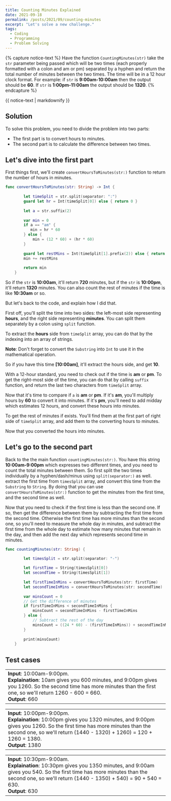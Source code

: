 ```yaml
---
title: Counting Minutes Explained
date: 2021-09-18
permalink: /posts/2021/09/counting-minutes
excerpt: "Let's solve a new challenge."
tags:
  - Coding
  - Programming
  - Problem Solving
---
```


{% capture notice-text %}
Have the function `CountingMinutes(str)` take the `str` parameter being passed which will be two times (each properly formatted with a colon and am or pm) separated by a hyphen and return the total number of minutes between the two times. The time will be in a 12 hour clock format. For example: if `str` is **9:00am-10:00am** then the output should be **60**. If `str` is **1:00pm-11:00am** the output should be **1320**.
{% endcapture %}

<div class="notice--danger">

{{ notice-text | markdownify }}

</div>

## Solution

To solve this problem, you need to divide the problem into two parts:
- The first part is to convert hours to minutes.
- The second part is to calculate the difference between two times.

<h2>Let's dive into the first part</h2>

First things first, we'll create `convertHoursToMinutes(str:)` function to return the number of hours in minutes.


```swift
func convertHoursToMinutes(str: String) -> Int {
        
        let timeSplit = str.split(separator: ":")
        guard let hr = Int(timeSplit[0]) else { return 0 }
        
        let a = str.suffix(2)
        
        var min = 0
        if a == "am" {
           min = hr * 60
        } else {
            min = (12 * 60) + (hr * 60)
        }
        
        guard let restMins = Int(timeSplit[1].prefix(2)) else { return 0 }
        min += restMins
        
        return min
    }
```

So if the `str` is **10:00am**, it'll return **720** minutes, but if the `str` is **10:00pm**, it'll return **1320** minutes. You can also count the rest of minutes if the time is like **10:30am** or so.

But let's back to the code, and explain how I did that.

First off, you'll split the time into two sides: the left-most side representing **hours**, and the right side representing **minutes**. You can split them separately by a colon using `split` function.

To extract the **hours** side from `timeSplit` array, you can do that by the indexing into an array of strings.

**Note**: Don't forget to convert the `Substring` into `Int` to use it in the mathematical operation.

So if you have this time **[10:00am]**, it'll extract the hours side, and get **10**.

 With a 12-hour standard, you need to check out if the time is **am** or **pm**. To get the right-most side of the time, you can do that by calling `suffix` function, and return the last two characters from `timeSplit` array.

Now that it's time to compare if `a` is **am** or **pm**. If it's **am**, you'll multiply hours by **60** to convert it into minutes. If it's **pm**, you'll need to add midday which estimates 12 hours, and convert these hours into minutes.

To get the rest of minutes if exists. You'll find them at the first part of right side of `timeSplit` array, and add them to the converting hours to minutes.

Now that you converted the hours into minutes.

<h2>Let's go to the second part</h2>

 Back to the the main function `countingMinutes(str:)`. You have this string **10:00am-9:00pm** which expresses two different times, and you need to count the total minutes between them. So first split the two times individually by a hyphen/dash/minus using `split(separator:)` as well. extract the first time from `timesSplit` array, and convert this time from the `Substring` to `String`. By doing that you can use `convertHoursToMinutes(str:)` function to get the minutes from the first time, and the second time as well.

 Now that you need to check if the first time is less than the second one. If so, then get the difference between them by subtracting the first time from the second time. Otherwise the first time has more minutes than the second one, so you'll need to measure the whole day in minutes, and subtract the first time from the whole day to estimate how many minutes that remain in the day, and then add the next day which represents second time in minutes.


```swift
func countingMinutes(str: String) {

        let timesSplit = str.split(separator: "-")
        
        let firstTime = String(timesSplit[0])
        let secondTime = String(timesSplit[1])
        
        let firstTimeInMins = convertHoursToMinutes(str: firstTime)
        let secondTimeInMins = convertHoursToMinutes(str: secondTime)
        
        var minsCount = 0
        // Get the difference of minutes
        if firstTimeInMins < secondTimeInMins {
            minsCount = secondTimeInMins - firstTimeInMins
        } else {
            // Subtract the rest of the day
            minsCount = ((24 * 60) - (firstTimeInMins)) + secondTimeInMins
        }
        
        print(minsCount)
    }
```

<h2>Test cases</h2>

<table>
    <td>
    <b>Input</b>: 10:00am-9:00pm. 
    <br>
    <b>Explaination</b>: 10am gives you 600 minutes, and 9:00pm gives you 1260. So the second time has more minutes than the first one, so we'll return 1260 - 600 = 660.
    <br>
    <b>Output</b>: 660</td>
</table>

<table>
    <td>
    <b>Input</b>: 10:00pm-9:00pm. 
    <br>
    <b>Explaination</b>: 10:00pm gives you 1320 minutes, and 9:00pm gives you 1260. So the first time has more minutes than the second one, so we'll return (1440 - 1320) + 1260) = 120 + 1260 = 1380.
    <br>
    <b>Output</b>: 1380</td>
</table>

<table>
    <td>
    <b>Input</b>: 10:30pm-9:00am. 
    <br>
    <b>Explaination</b>: 10:30pm gives you 1350 minutes, and 9:00am gives you 540. So the first time has more minutes than the second one, so we'll return (1440 - 1350) + 540) = 90 + 540 = 630.
    <br>
    <b>Output</b>: 630</td>
</table>